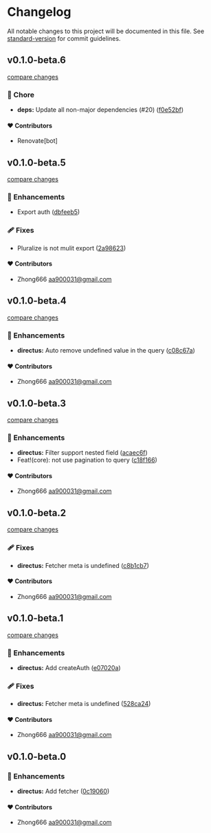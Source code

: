 # Changelog

All notable changes to this project will be documented in this file. See [standard-version](https://github.com/conventional-changelog/standard-version) for commit guidelines.


## v0.1.0-beta.6

[compare changes](https://github.com/aa900031/ginjou/compare/@ginjou/with-directus@0.1.0-beta.5...@ginjou/with-directus@0.1.0-beta.6)

### 🏡 Chore

-  **deps:** Update all non-major dependencies (#20) ([f0e52bf](https://github.com/aa900031/ginjou/commit/f0e52bfa2295409821a63d8a93bfce3d8b3e5d6b))



#### ❤️ Contributors

- Renovate[bot]

## v0.1.0-beta.5

[compare changes](https://github.com/aa900031/ginjou/compare/@ginjou/with-directus@0.1.0-beta.4...@ginjou/with-directus@0.1.0-beta.5)

### 🚀 Enhancements

-  Export auth ([dbfeeb5](https://github.com/aa900031/ginjou/commit/dbfeeb53ac7e9c97973638a183d43bfd19a82393))

### 🩹 Fixes

-  Pluralize is not mulit export ([2a98623](https://github.com/aa900031/ginjou/commit/2a98623d13c792815b55775e0807b2d45bddffa1))



#### ❤️ Contributors

- Zhong666 <aa900031@gmail.com>

## v0.1.0-beta.4

[compare changes](https://github.com/aa900031/ginjou/compare/@ginjou/with-directus@0.1.0-beta.3...@ginjou/with-directus@0.1.0-beta.4)

### 🚀 Enhancements

-  **directus:** Auto remove undefined value in the query ([c08c67a](https://github.com/aa900031/ginjou/commit/c08c67abb361a660f38f5154c1259a5ec4e92592))



#### ❤️ Contributors

- Zhong666 <aa900031@gmail.com>

## v0.1.0-beta.3

[compare changes](https://github.com/aa900031/ginjou/compare/@ginjou/with-directus@0.1.0-beta.2...@ginjou/with-directus@0.1.0-beta.3)

### 🚀 Enhancements

-  **directus:** Filter support nested field ([acaec6f](https://github.com/aa900031/ginjou/commit/acaec6fa6ac5b69db3edfcd8d3309f3ab39130ee))
-  Feat!(core): not use pagination to query ([c18f166](https://github.com/aa900031/ginjou/commit/c18f1664d96e23a970dcd1209bbf92e505e82c94))



#### ❤️ Contributors

- Zhong666 <aa900031@gmail.com>

## v0.1.0-beta.2

[compare changes](https://github.com/aa900031/ginjou/compare/@ginjou/with-directus@0.1.0-beta.1...@ginjou/with-directus@0.1.0-beta.2)

### 🩹 Fixes

-  **directus:** Fetcher meta is undefined ([c8b1cb7](https://github.com/aa900031/ginjou/commit/c8b1cb7f0473ed7d7187013a9f94c68c290097ec))



#### ❤️ Contributors

- Zhong666 <aa900031@gmail.com>

## v0.1.0-beta.1

[compare changes](https://github.com/aa900031/ginjou/compare/@ginjou/with-directus@0.1.0-beta.0...@ginjou/with-directus@0.1.0-beta.1)

### 🚀 Enhancements

-  **directus:** Add createAuth ([e07020a](https://github.com/aa900031/ginjou/commit/e07020aedf775355808a50400956fee61b6eb07d))

### 🩹 Fixes

-  **directus:** Fetcher meta is undefined ([528ca24](https://github.com/aa900031/ginjou/commit/528ca24f78f08c1abf58cf821a7f44ffa376b798))



#### ❤️ Contributors

- Zhong666 <aa900031@gmail.com>

## v0.1.0-beta.0



### 🚀 Enhancements

-  **directus:** Add fetcher ([0c19060](https://github.com/aa900031/ginjou/commit/0c19060b9cf0c6e74ddd7bfd6fb7bd9d39f126e6))



#### ❤️ Contributors

- Zhong666 <aa900031@gmail.com>